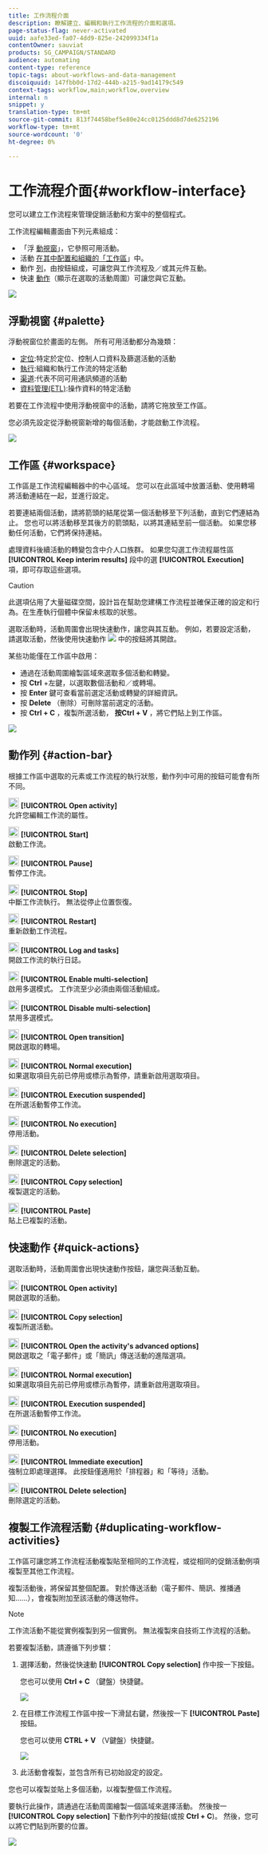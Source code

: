 ```yaml
---
title: 工作流程介面
description: 瞭解建立、編輯和執行工作流程的介面和選項。
page-status-flag: never-activated
uuid: aafe33ed-fa07-4dd9-825e-242099334f1a
contentOwner: sauviat
products: SG_CAMPAIGN/STANDARD
audience: automating
content-type: reference
topic-tags: about-workflows-and-data-management
discoiquuid: 147fbb0d-17d2-444b-a215-9ad14179c549
context-tags: workflow,main;workflow,overview
internal: n
snippet: y
translation-type: tm+mt
source-git-commit: 813f74458bef5e80e24cc0125ddd8d7de6252196
workflow-type: tm+mt
source-wordcount: '0'
ht-degree: 0%

---
```



# 工作流程介面{#workflow-interface}

您可以建立工作流程來管理促銷活動和方案中的整個程式。

工作流程編輯畫面由下列元素組成：

* 「浮 [動視窗](#palette)」，它參照可用活動。
* 活動 [在其中配置和組織的「工作區](#workspace)」中。
* 動作 [列](#action-bar)，由按鈕組成，可讓您與工作流程及／或其元件互動。
* 快速 [動作](#quick-actions)（顯示在選取的活動周圍）可讓您與它互動。

![](assets/wkf_overview.png)

## 浮動視窗 {#palette}

浮動視窗位於畫面的左側。 所有可用活動都分為幾類：

* [定位](../../automating/using/about-targeting-activities.md):特定於定位、控制人口資料及篩選活動的活動
* [執行](../../automating/using/about-execution-activities.md):組織和執行工作流的特定活動
* [渠道](../../automating/using/about-channel-activities.md):代表不同可用通訊頻道的活動
* [資料管理(ETL)](../../automating/using/about-data-management-activities.md):操作資料的特定活動

若要在工作流程中使用浮動視窗中的活動，請將它拖放至工作區。

您必須先設定從浮動視窗新增的每個活動，才能啟動工作流程。

![](assets/workflow_palette.png)

## 工作區 {#workspace}

工作區是工作流程編輯器中的中心區域。 您可以在此區域中放置活動、使用轉場將活動連結在一起，並進行設定。

若要連結兩個活動，請將箭頭的結尾從第一個活動移至下列活動，直到它們連結為止。 您也可以將活動移至其後方的箭頭點，以將其連結至前一個活動。 如果您移動任何活動，它們將保持連結。

處理資料後續活動的轉變包含中介人口族群。 如果您勾選工作流程屬性區 **[!UICONTROL Keep interim results]** 段中的選 **[!UICONTROL Execution]** 項，即可存取這些選項。

>[!CAUTION]
>
>此選項佔用了大量磁碟空間，設計旨在幫助您建構工作流程並確保正確的設定和行為。在生產執行個體中保留未核取的狀態。


選取活動時，活動周圍會出現快速動作，讓您與其互動。 例如，若要設定活動，請選取活動，然後使用快速動作 ![](assets/edit_darkgrey-24px_table.png) 中的按鈕將其開啟。

某些功能僅在工作區中啟用：

* 通過在活動周圍繪製區域來選取多個活動和轉變。
* 按 **Ctrl** +左鍵，以選取數個活動和／或轉場。
* 按 **Enter** 鍵可查看當前選定活動或轉變的詳細資訊。
* 按 **Delete** （刪除）可刪除當前選定的活動。
* 按 **Ctrl + C** ，複製所選活動， **按Ctrl + V** ，將它們貼上到工作區。

![](assets/workflow_workspace.png)

## 動作列 {#action-bar}

根據工作區中選取的元素或工作流程的執行狀態，動作列中可用的按鈕可能會有所不同。

<img height="21px" src="assets/edit_darkgrey-24px.png" /> **[!UICONTROL Open activity]**<br/>允許您編輯工作流的屬性。

<img height="21px" src="assets/play_darkgrey-24px_table.png" /> **[!UICONTROL Start]**<br/>啟動工作流。

<img height="21px" src="assets/pause_darkgrey-24px_table.png" /> **[!UICONTROL Pause]**<br/>暫停工作流。

<img height="21px" src="assets/stop_darkgrey-24px_table.png" /> **[!UICONTROL Stop]**<br/>中斷工作流執行。 無法從停止位置恢復。

<img height="21px" src="assets/pauseplay_darkgrey-24px_table.png" /> **[!UICONTROL Restart]**<br/>重新啟動工作流程。

<img height="21px" src="assets/printpreview_darkgrey-24px_table.png" /> **[!UICONTROL Log and tasks]**<br/>開啟工作流的執行日誌。

<img height="21px" src="assets/checkcircle_darkgrey-24px_table.png" /> **[!UICONTROL Enable multi-selection]**<br/>啟用多選模式。 工作流至少必須由兩個活動組成。

<img height="21px" src="assets/closecircle_darkgrey-24px_table.png" /> **[!UICONTROL Disable multi-selection]**<br/>禁用多選模式。<br />

<img height="21px" src="assets/targeted.png" /> **[!UICONTROL Open transition]**<br/>開啟選取的轉場。<br />

<img height="21px" src="assets/check_darkgrey-24px_table.png" />  **[!UICONTROL Normal execution]**<br/>如果選取項目先前已停用或標示為暫停，請重新啟用選取項目。<br />

<img height="21px" src="assets/check_pause_darkgrey-24px_table.png" /> **[!UICONTROL Execution suspended]**<br/>在所選活動暫停工作流。<br />

<img height="21px" src="assets/checkdisable.png" /> **[!UICONTROL No execution]**<br/>停用活動。<br />

<img height="21px" src="assets/delete_darkgrey-24px_table.png" /> **[!UICONTROL Delete selection]**<br/>刪除選定的活動。<br />

<img height="21px" src="assets/copy_24px.png" /> **[!UICONTROL Copy selection]**<br/>複製選定的活動。

<img height="21px" src="assets/paste_24px.png" /> **[!UICONTROL Paste]**<br/>貼上已複製的活動。

## 快速動作 {#quick-actions}

選取活動時，活動周圍會出現快速動作按鈕，讓您與活動互動。

<img height="21px" src="assets/edit_darkgrey-24px.png" /> **[!UICONTROL Open activity]**<br/>開啟選取的活動。

<img height="21px" src="assets/copy_24px.png" /> **[!UICONTROL Copy selection]**<br/>複製所選活動。

<img height="21px" src="assets/wkf_dlv_act_params_icon.png" /> **[!UICONTROL Open the activity's advanced options]**<br/>開啟選取之「電子郵件」或「簡訊」傳送活動的進階選項。

<img height="21px" src="assets/check_darkgrey-24px_table.png" /> **[!UICONTROL Normal execution]**<br/>如果選取項目先前已停用或標示為暫停，請重新啟用選取項目。

<img height="21px" src="assets/check_pause_darkgrey-24px_table.png" /> **[!UICONTROL Execution suspended]**<br/>在所選活動暫停工作流。

<img height="21px" src="assets/checkdisable.png" /> **[!UICONTROL No execution]**<br/>停用活動。

<img height="21px" src="assets/pending_darkgrey-24px_table.png" /> **[!UICONTROL Immediate execution]**<br/>強制立即處理選擇。 此按鈕僅適用於「排程器<span class="uicontrol">」和</span>「<span class="uicontrol"></span>等待」活動。

<img height="21px" src="assets/delete_darkgrey-24px_table.png" /> **[!UICONTROL Delete selection]**<br/>刪除選定的活動。

## 複製工作流程活動 {#duplicating-workflow-activities}

工作區可讓您將工作流程活動複製貼至相同的工作流程，或從相同的促銷活動例項複製至其他工作流程。

複製活動後，將保留其整個配置。 對於傳送活動（電子郵件、簡訊、推播通知……），會複製附加至該活動的傳送物件。

>[!NOTE]
>
>工作流活動不能從實例複製到另一個實例。 無法複製來自技術工作流程的活動。

若要複製活動，請遵循下列步驟：

1. 選擇活動，然後從快速動 **[!UICONTROL Copy selection]** 作中按一下按鈕。

   您也可以使用 **Ctrl + C** （鍵盤）快捷鍵。

   ![](assets/wkf_copypaste1.png)

1. 在目標工作流程工作區中按一下滑鼠右鍵，然後按一下 **[!UICONTROL Paste]** 按鈕。

   您也可以使用 **CTRL + V** （V鍵盤）快捷鍵。

   ![](assets/wkf_copypaste2.png)

1. 此活動會複製，並包含所有已初始設定的設定。

您也可以複製並貼上多個活動，以複製整個工作流程。

要執行此操作，請通過在活動周圍繪製一個區域來選擇活動。 然後按一 **[!UICONTROL Copy selection]** 下動作列中的按鈕(或按 **Ctrl + C**)。 然後，您可以將它們貼到所要的位置。

![](assets/wkf_copypaste3.png)

